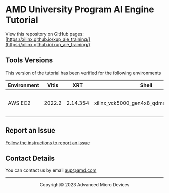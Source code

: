 # AMD University Program AI Engine Tutorial

View this repository on GitHub pages: [https://xilinx.github.io/xup_aie_training/](https://xilinx.github.io/xup_aie_training/)

## Tools Versions

This version of the tutorial has been verified for the following environments

| Environment  | Vitis   |    XRT   | Shell | Notes |
|--------------|---------|----------|-------|-------|
| AWS EC2      | 2022.2  | 2.14.354 | xilinx_vck5000_gen4x8_qdma_2_202220_1| No VCK5000 is available |

## Report an Issue

[Follow the instructions to report an issue](docs/report_issues.md)

## Contact Details

You can contact us by email [aup@amd.com](mailto:aup@amd.com)

---------------------------------------
<p align="center">Copyright&copy; 2023 Advanced Micro Devices</p>
